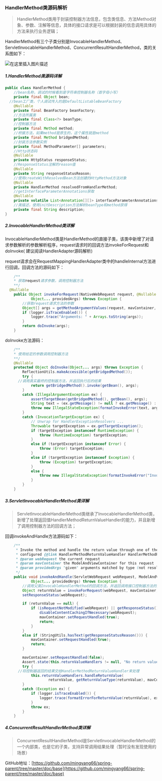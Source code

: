 ### HandlerMethod类源码解析

> HandlerMethod类用于封装控制器方法信息，包含类信息、方法Method对象、参数、注解等信息，具体的接口请求是可以根据封装的信息调用具体的方法来执行业务逻辑；

HandlerMethod有三个子类分别是InvocableHandlerMethod、ServletInvocableHandlerMethod、ConcurrentResultHandlerMethod，类的关系图如下：

![在这里插入图片描述](https://img-blog.csdnimg.cn/20200605141632789.png?x-oss-process=image/watermark,type_ZmFuZ3poZW5naGVpdGk,shadow_10,text_aHR0cHM6Ly9ibG9nLmNzZG4ubmV0L3lhb21pbmd5YW5n,size_16,color_FFFFFF,t_70)

##### 1.HandlerMethod类源码详解

```java
public class HandlerMethod {
	//bean名称，调试的时候看到是字符串控制器名称（首字母小写）
	private final Object bean;
  //bean工厂类，个人调试传入的是DefaultListableBeanFactory
	@Nullable
	private final BeanFactory beanFactory;
	//方法所属类
	private final Class<?> beanType;
	//控制器方法
	private final Method method;
	//桥接方法，如果method是原生的，这个属性就是method
	private final Method bridgedMethod;
	//封装方法参数实例
	private final MethodParameter[] parameters;
	//Http状态码
	@Nullable
	private HttpStatus responseStatus;
	//ResponseStatus注解的reason值
	@Nullable
	private String responseStatusReason;
	//使用createWithResolvedBean方法创建的HttpMethod方法对象
	@Nullable
	private HandlerMethod resolvedFromHandlerMethod;
	//getInterfaceParameterAnnotations获取
	@Nullable
	private volatile List<Annotation[][]> interfaceParameterAnnotations;
	//类描述，使用initDescription方法解析beanType和method获得
	private final String description;
}
```

##### 2.InvocableHandlerMethod类详解

>
InvocableHandlerMethod类是HandlerMethod的直接子类，该类中新增了对请求参数解析的参数解析程序，request请求时的回调方法invokeForRequest和doInvoke(
建议阅读HandlerAdapter源码解析)

request请求会在RequestMappingHandlerAdapter类中的handleInternal方法进行回调，回调方法的源码如下：

```java
	/**
	* 获取request请求参数，调用控制器方法
	**/
  @Nullable
	public Object invokeForRequest(NativeWebRequest request, @Nullable ModelAndViewContainer mavContainer,
			Object... providedArgs) throws Exception {
		//获取request请求方法的参数
		Object[] args = getMethodArgumentValues(request, mavContainer, providedArgs);
		if (logger.isTraceEnabled()) {
			logger.trace("Arguments: " + Arrays.toString(args));
		}
		return doInvoke(args);
	}
```

doInvoke方法源码：

```java
	/**
	* 使用给定的参数调用控制器方法
	**/
	@Nullable
	protected Object doInvoke(Object... args) throws Exception {
		ReflectionUtils.makeAccessible(getBridgedMethod());
		try {
      //调用真实最终的控制器方法，并返回执行后的结果
			return getBridgedMethod().invoke(getBean(), args);
		}
		catch (IllegalArgumentException ex) {
			assertTargetBean(getBridgedMethod(), getBean(), args);
			String text = (ex.getMessage() != null ? ex.getMessage() : "Illegal argument");
			throw new IllegalStateException(formatInvokeError(text, args), ex);
		}
		catch (InvocationTargetException ex) {
			// Unwrap for HandlerExceptionResolvers ...
			Throwable targetException = ex.getTargetException();
			if (targetException instanceof RuntimeException) {
				throw (RuntimeException) targetException;
			}
			else if (targetException instanceof Error) {
				throw (Error) targetException;
			}
			else if (targetException instanceof Exception) {
				throw (Exception) targetException;
			}
			else {
				throw new IllegalStateException(formatInvokeError("Invocation failure", args), targetException);
			}
		}
	}
```

##### 3.ServletInvocableHandlerMethod类详解

> ServletInvocableHandlerMethod类继承了InvocableHandlerMethod类，新增了处理返回值HandlerMethodReturnValueHandler的能力，并且新增了调用控制器方法的回调方法；

回调invokeAndHandle方法源码如下：

```java
	/**
	 * Invoke the method and handle the return value through one of the
	 * configured {@link HandlerMethodReturnValueHandler HandlerMethodReturnValueHandlers}.
	 * @param webRequest the current request
	 * @param mavContainer the ModelAndViewContainer for this request
	 * @param providedArgs "given" arguments matched by type (not resolved)
	 */
	public void invokeAndHandle(ServletWebRequest webRequest, ModelAndViewContainer mavContainer,
			Object... providedArgs) throws Exception {
		//调用父类InvocableHandlerMethod的回调方法，并返回调用接口控制器方法的返回结果
		Object returnValue = invokeForRequest(webRequest, mavContainer, providedArgs);
		setResponseStatus(webRequest);

		if (returnValue == null) {
			if (isRequestNotModified(webRequest) || getResponseStatus() != null || mavContainer.isRequestHandled()) {
				disableContentCachingIfNecessary(webRequest);
				mavContainer.setRequestHandled(true);
				return;
			}
		}
		else if (StringUtils.hasText(getResponseStatusReason())) {
			mavContainer.setRequestHandled(true);
			return;
		}

		mavContainer.setRequestHandled(false);
		Assert.state(this.returnValueHandlers != null, "No return value handlers");
		try {
      //将控制器返回的结果交给HandlerMethodReturnValueHandler来处理
			this.returnValueHandlers.handleReturnValue(
					returnValue, getReturnValueType(returnValue), mavContainer, webRequest);
		}
		catch (Exception ex) {
			if (logger.isTraceEnabled()) {
				logger.trace(formatErrorForReturnValue(returnValue), ex);
			}
			throw ex;
		}
	}
```

##### 4.ConcurrentResultHandlerMethod类详解

> ConcurrentResultHandlerMethod是ServletInvocableHandlerMethod的一个内部类，也是它的子类，支持异常调用结果处理（暂时没有发现使用的场景）

GitHub地址：[https://github.com/mingyang66/spring-parent/tree/master/doc/base](https://github.com/mingyang66/spring-parent/tree/master/doc/base)